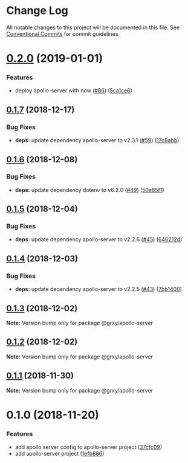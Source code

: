 # Change Log

All notable changes to this project will be documented in this file.
See [Conventional Commits](https://conventionalcommits.org) for commit guidelines.

# [0.2.0](https://github.com/grxy/grxy/tree/master/projects/apollo-server/compare/@grxy/apollo-server@0.1.7...@grxy/apollo-server@0.2.0) (2019-01-01)

### Features

-   deploy apollo-server with now ([#86](https://github.com/grxy/grxy/tree/master/projects/apollo-server/issues/86)) ([5ca1ce6](https://github.com/grxy/grxy/tree/master/projects/apollo-server/commit/5ca1ce6))

## [0.1.7](https://github.com/grxy/grxy/tree/master/projects/apollo-server/compare/@grxy/apollo-server@0.1.6...@grxy/apollo-server@0.1.7) (2018-12-17)

### Bug Fixes

-   **deps:** update dependency apollo-server to v2.3.1 ([#59](https://github.com/grxy/grxy/tree/master/projects/apollo-server/issues/59)) ([17c8abb](https://github.com/grxy/grxy/tree/master/projects/apollo-server/commit/17c8abb))

## [0.1.6](https://github.com/grxy/grxy/tree/master/projects/apollo-server/compare/@grxy/apollo-server@0.1.5...@grxy/apollo-server@0.1.6) (2018-12-08)

### Bug Fixes

-   **deps:** update dependency dotenv to v6.2.0 ([#49](https://github.com/grxy/grxy/tree/master/projects/apollo-server/issues/49)) ([50e85f1](https://github.com/grxy/grxy/tree/master/projects/apollo-server/commit/50e85f1))

## [0.1.5](https://github.com/grxy/grxy/tree/master/projects/apollo-server/compare/@grxy/apollo-server@0.1.4...@grxy/apollo-server@0.1.5) (2018-12-04)

### Bug Fixes

-   **deps:** update dependency apollo-server to v2.2.6 ([#45](https://github.com/grxy/grxy/tree/master/projects/apollo-server/issues/45)) ([646212d](https://github.com/grxy/grxy/tree/master/projects/apollo-server/commit/646212d))

## [0.1.4](https://github.com/grxy/grxy/tree/master/projects/apollo-server/compare/@grxy/apollo-server@0.1.3...@grxy/apollo-server@0.1.4) (2018-12-03)

### Bug Fixes

-   **deps:** update dependency apollo-server to v2.2.5 ([#43](https://github.com/grxy/grxy/tree/master/projects/apollo-server/issues/43)) ([7bb1400](https://github.com/grxy/grxy/tree/master/projects/apollo-server/commit/7bb1400))

## [0.1.3](https://github.com/grxy/grxy/tree/master/projects/apollo-server/compare/@grxy/apollo-server@0.1.2...@grxy/apollo-server@0.1.3) (2018-12-02)

**Note:** Version bump only for package @grxy/apollo-server

## [0.1.2](https://github.com/grxy/grxy/tree/master/projects/apollo-server/compare/@grxy/apollo-server@0.1.1...@grxy/apollo-server@0.1.2) (2018-12-02)

**Note:** Version bump only for package @grxy/apollo-server

## [0.1.1](https://github.com/grxy/grxy/tree/master/projects/apollo-server/compare/@grxy/apollo-server@0.1.0...@grxy/apollo-server@0.1.1) (2018-11-30)

**Note:** Version bump only for package @grxy/apollo-server

# 0.1.0 (2018-11-20)

### Features

-   add apollo server config to apollo-server project ([37cfc09](https://github.com/grxy/grxy/tree/master/projects/apollo-server/commit/37cfc09))
-   add apollo-server project ([1efb886](https://github.com/grxy/grxy/tree/master/projects/apollo-server/commit/1efb886))
